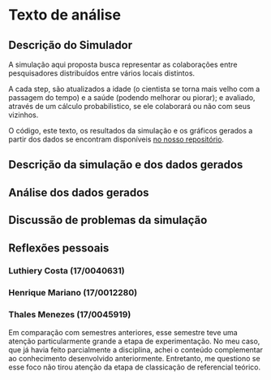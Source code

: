 # Texto de análise

## Descrição do Simulador

A simulação aqui proposta busca representar as colaborações entre pesquisadores distribuídos entre vários locais distintos.

A cada step, são atualizados a idade (o cientista se torna mais velho com a passagem do tempo) e a saúde (podendo melhorar ou piorar); e avaliado, através de um cálculo probabilistico, se ele colaborará ou não com seus vizinhos.

O código, este texto, os resultados da simulação e os gráficos gerados a partir dos dados se encontram disponíveis [no nosso repositório](https://github.com/luthierycosta/CE-trab-mesa).

## Descrição da simulação e dos dados gerados

## Análise dos dados gerados

## Discussão de problemas da simulação

## Reflexões pessoais

### Luthiery Costa (17/0040631)

### Henrique Mariano (17/0012280)

### Thales Menezes (17/0045919)

Em comparação com semestres anteriores, esse semestre teve uma atenção particularmente grande a etapa de experimentação. No meu caso, que já havia feito parcialmente a disciplina, achei o conteúdo complementar ao conhecimento desenvolvido anteriormente. Entretanto, me questiono se esse foco não tirou atenção da etapa de classicação de referencial teórico.
